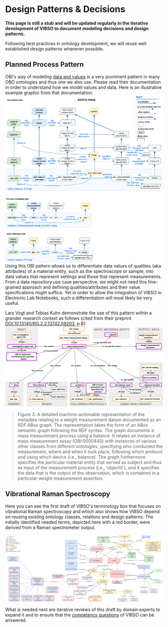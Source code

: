 # Design Patterns & Decisions
 
**This page is still a stub and will be updated regularly in the iterative development of VIBSO to document modeling decisions and design patterns.**

Following best practices in ontology development, we will reuse well established design patterns whenever possible.

## Planned Process Pattern
 OBI's way of modeling [data and values](http://obi-ontology.org/docs/data-intro/) is a very prominent pattern in many OBO ontologies and thus one we also use. Please read their documentation in order to understand how we model values and data. Here is an illustrative example graphic from that documentation:  ![measurement process pattern example](images/data_john_mass.png) Using this OBI pattern allows us to differentiate data values of qualities (aka attributes) of a material entity, such as the spectroscope or sample, into data values that represent settings and those that represent measurements. From a data repository use case perspective, we might not need this fine-grained approach and defining qualities/attributes and their value specifications might suffice. Yet in order to allow the integration of VIBSO in Electronic Lab Notebooks, such a differentiation will most likely be very useful.

Lars Vogt and Tobias Kuhn demonstrate the use of this pattern within a grander research context as follows (cited from their preprint [DOI:10.13140/RG.2.2.13742.59203](http://doi.org/10.13140/RG.2.2.13742.59203), p.8):
![measurement process pattern example](images/Fig4_10.13140_RG.2.2.13742.59203.png)

 > Figure 3: A detailed machine-actionable representation of the metadata relating to a weight measurement datum documented as an RDF ABox graph. The representation takes the form of an ABox semantic graph following the RDF syntax. The graph documents a mass measurement process using a balance. It relates an instance of mass measurement assay (OBI:0000445) with instances of various other classes from different ontologies, specifying who conducted the measurement, where and when it took place, following which protocol and using which device (i.e., balance). The graph furthermore specifies the particular material entity that served as subject and thus as input of the measurement process (i.e., ‘objectX’), and it specifies the data that is the output of the observation, which is contained in a particular weight measurement assertion.


## Vibrational Raman Spectroscopy

Here you can see the first draft of VIBSO's terminology box that focuses on vibrational Raman spectroscopy and which also shows how VIBSO depend on reusing existing ontology classes, relations and design patterns. The initially identified needed terms, depicted here with a red border, were derived from a Raman spectrometer output.

![Raman spectroscopy terminology box](images/VIBSO_Raman_Tbox.png)

What is needed next are iterative reviews of this draft by domain experts to expand it and to ensure that the [competency questions](competency_questions.md) of VIBSO can be answered. 
